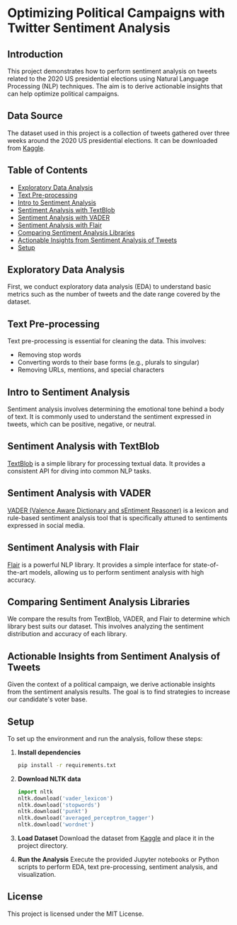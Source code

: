 # Optimizing Political Campaigns with Twitter Sentiment Analysis

## Introduction
This project demonstrates how to perform sentiment analysis on tweets related to the 2020 US presidential elections using Natural Language Processing (NLP) techniques. The aim is to derive actionable insights that can help optimize political campaigns. 

## Data Source
The dataset used in this project is a collection of tweets gathered over three weeks around the 2020 US presidential elections. It can be downloaded from [Kaggle](https://www.kaggle.com/datasets/manchunhui/us-election-2020-tweets/data).

## Table of Contents
- [Exploratory Data Analysis](#exploratory-data-analysis)
- [Text Pre-processing](#text-pre-processing)
- [Intro to Sentiment Analysis](#intro-to-sentiment-analysis)
- [Sentiment Analysis with TextBlob](#sentiment-analysis-with-textblob)
- [Sentiment Analysis with VADER](#sentiment-analysis-with-vader)
- [Sentiment Analysis with Flair](#sentiment-analysis-with-flair)
- [Comparing Sentiment Analysis Libraries](#comparing-sentiment-analysis-libraries)
- [Actionable Insights from Sentiment Analysis of Tweets](#actionable-insights-from-sentiment-analysis-of-tweets)
- [Setup](#setup)


## Exploratory Data Analysis
First, we conduct exploratory data analysis (EDA) to understand basic metrics such as the number of tweets and the date range covered by the dataset.

## Text Pre-processing
Text pre-processing is essential for cleaning the data. This involves:
- Removing stop words
- Converting words to their base forms (e.g., plurals to singular)
- Removing URLs, mentions, and special characters

## Intro to Sentiment Analysis
Sentiment analysis involves determining the emotional tone behind a body of text. It is commonly used to understand the sentiment expressed in tweets, which can be positive, negative, or neutral.

## Sentiment Analysis with TextBlob
[TextBlob](https://textblob.readthedocs.io/en/dev/) is a simple library for processing textual data. It provides a consistent API for diving into common NLP tasks.

## Sentiment Analysis with VADER
[VADER (Valence Aware Dictionary and sEntiment Reasoner)](https://github.com/cjhutto/vaderSentiment) is a lexicon and rule-based sentiment analysis tool that is specifically attuned to sentiments expressed in social media.

## Sentiment Analysis with Flair
[Flair](https://github.com/flairNLP/flair) is a powerful NLP library. It provides a simple interface for state-of-the-art models, allowing us to perform sentiment analysis with high accuracy.

## Comparing Sentiment Analysis Libraries
We compare the results from TextBlob, VADER, and Flair to determine which library best suits our dataset. This involves analyzing the sentiment distribution and accuracy of each library.

## Actionable Insights from Sentiment Analysis of Tweets
Given the context of a political campaign, we derive actionable insights from the sentiment analysis results. The goal is to find strategies to increase our candidate's voter base.

## Setup
To set up the environment and run the analysis, follow these steps:

1. **Install dependencies**
    ```bash
    pip install -r requirements.txt
    ```

2. **Download NLTK data**
    ```python
    import nltk
    nltk.download('vader_lexicon')
    nltk.download('stopwords')
    nltk.download('punkt')
    nltk.download('averaged_perceptron_tagger')
    nltk.download('wordnet')
    ```

4. **Load Dataset**
    Download the dataset from [Kaggle](https://www.kaggle.com/datasets/manchunhui/us-election-2020-tweets/data) and place it in the project directory.

5. **Run the Analysis**
    Execute the provided Jupyter notebooks or Python scripts to perform EDA, text pre-processing, sentiment analysis, and visualization.

## License
This project is licensed under the MIT License.
